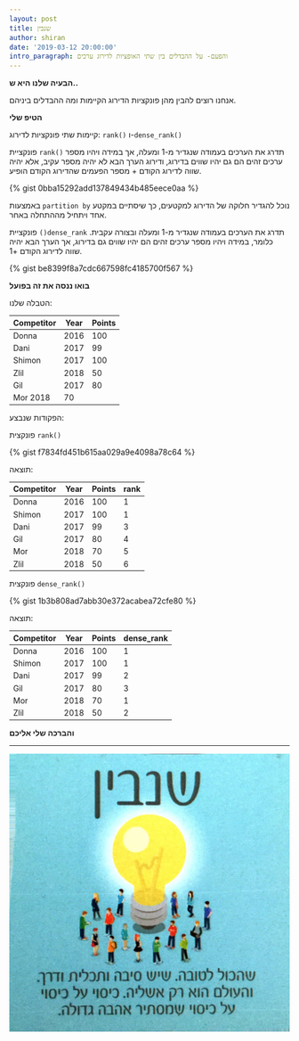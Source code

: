 ```yaml
---
layout: post
title: שנבין
author: shiran
date: '2019-03-12 20:00:00'
intro_paragraph: והפעם- על ההבדלים בין שתי האופציות לדירוג ערכים
---
```

**הבעיה שלנו היא ש..**

אנחנו רוצים להבין מהן פונקציות הדירוג הקיימות ומה ההבדלים ביניהם.

**הטיפ שלי**

קיימות שתי פונקציות לדירוג: ```rank()``` ו-```dense_rank()```

פונקציית ```rank()``` תדרג את הערכים בעמודה שנגדיר מ-1 ומעלה, אך במידה ויהיו מספר ערכים זהים הם גם יהיו שווים בדירוג, ודירוג הערך הבא לא יהיה מספר עקיב, אלא יהיה שווה לדירוג הקודם + מספר הפעמים שהדירוג הקודם הופיע.

{% gist 0bba15292add137849434b485eece0aa %}

באמצעות ```partition by```  נוכל להגדיר חלוקה של הדירוג למקטעים, כך שיסתיים במקטע אחד ויתחיל מההתחלה באחר.

פונקציית ```()dense_rank``` תדרג את הערכים בעמודה שנגדיר מ-1 ומעלה ובצורה עקבית. כלומר, 
במידה ויהיו מספר ערכים זהים הם יהיו שווים גם בדירוג, אך הערך הבא יהיה שווה לדירוג הקודם +1.

{% gist be8399f8a7cdc667598fc4185700f567 %}

**בואו ננסה את זה בפועל**

הטבלה שלנו:

|Competitor| Year | Points|
|---|---|---|
|Donna| 2016| 100|
|Dani| 2017|99|
|Shimon| 2017| 100|
|Zlil| 2018|50|
|Gil| 2017|80|
|Mor 2018|70|

הפקודות שנבצע:

פונקצית ```rank()```

{% gist f7834fd451b615aa029a9e4098a78c64 %}


תוצאה:

|Competitor| Year | Points| rank|
|---|---|---|--|
| Donna | 2016|100|1|
|Shimon|2017|100|1|
|Dani|2017|99|3|
|Gil|2017|80|4|
|Mor|2018|70|5|
|Zlil|2018|50|6|

פונקצית ```dense_rank()```

{% gist 1b3b808ad7abb30e372acabea72cfe80 %}

תוצאה:

|Competitor| Year | Points|dense_rank|
|---|---|---|--|
|Donna|2016|100|1|
|Shimon|2017|100|1|
|Dani|2017|99|2|
|Gil|2017|80|3|
|Mor|2018|70|1|
|Zlil|2018|50|2|

**והברכה שלי אליכם**



****

![](/assets/img/uploads/שנבין.jpg)



